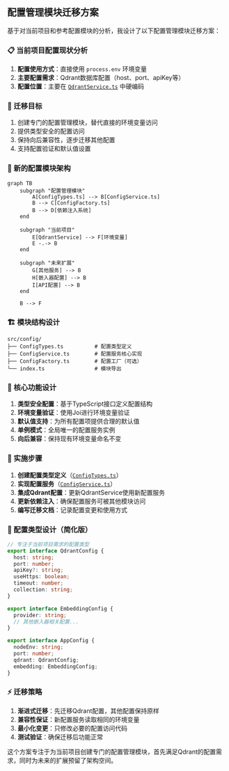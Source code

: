 ## 配置管理模块迁移方案

基于对当前项目和参考配置模块的分析，我设计了以下配置管理模块迁移方案：

### 📋 当前项目配置现状分析

1. **配置使用方式**：直接使用 `process.env` 环境变量
2. **主要配置需求**：Qdrant数据库配置（host、port、apiKey等）
3. **配置位置**：主要在 [`QdrantService.ts`](src/database/QdrantService.ts:30-36) 中硬编码

### 🎯 迁移目标

1. 创建专门的配置管理模块，替代直接的环境变量访问
2. 提供类型安全的配置访问
3. 保持向后兼容性，逐步迁移其他配置
4. 支持配置验证和默认值设置

### 📁 新的配置模块架构

```mermaid
graph TB
    subgraph "配置管理模块"
        A[ConfigTypes.ts] --> B[ConfigService.ts]
        B --> C[ConfigFactory.ts]
        B --> D[依赖注入系统]
    end
    
    subgraph "当前项目"
        E[QdrantService] --> F[环境变量]
        E -.-> B
    end
    
    subgraph "未来扩展"
        G[其他服务] --> B
        H[嵌入器配置] --> B
        I[API配置] --> B
    end
    
    B --> F
```

### 🏗️ 模块结构设计

```
src/config/
├── ConfigTypes.ts          # 配置类型定义
├── ConfigService.ts        # 配置服务核心实现  
├── ConfigFactory.ts        # 配置工厂（可选）
└── index.ts                # 模块导出
```

### 🔧 核心功能设计

1. **类型安全配置**：基于TypeScript接口定义配置结构
2. **环境变量验证**：使用Joi进行环境变量验证
3. **默认值支持**：为所有配置项提供合理的默认值
4. **单例模式**：全局唯一的配置服务实例
5. **向后兼容**：保持现有环境变量命名不变

### 📝 实施步骤

1. **创建配置类型定义**（[`ConfigTypes.ts`](src/config/ConfigTypes.ts)）
2. **实现配置服务**（[`ConfigService.ts`](src/config/ConfigService.ts)）
3. **集成Qdrant配置**：更新QdrantService使用新配置服务
4. **更新依赖注入**：确保配置服务可被其他模块访问
5. **编写迁移文档**：记录配置变更和使用方式

### 🎨 配置类型设计（简化版）

```typescript
// 专注于当前项目需求的配置类型
export interface QdrantConfig {
  host: string;
  port: number;
  apiKey?: string;
  useHttps: boolean;
  timeout: number;
  collection: string;
}

export interface EmbeddingConfig {
  provider: string;
  // 其他嵌入器相关配置...
}

export interface AppConfig {
  nodeEnv: string;
  port: number;
  qdrant: QdrantConfig;
  embedding: EmbeddingConfig;
}
```

### ⚡ 迁移策略

1. **渐进式迁移**：先迁移Qdrant配置，其他配置保持原样
2. **兼容性保证**：新配置服务读取相同的环境变量
3. **最小化变更**：只修改必要的配置访问代码
4. **测试验证**：确保迁移后功能正常

这个方案专注于为当前项目创建专门的配置管理模块，首先满足Qdrant的配置需求，同时为未来的扩展预留了架构空间。